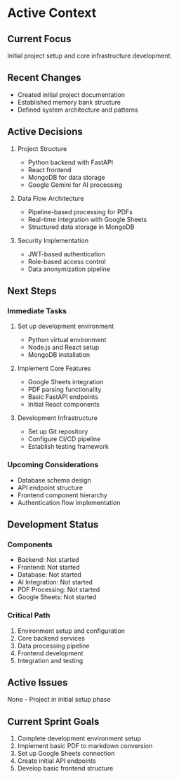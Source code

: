 # Active Context

## Current Focus
Initial project setup and core infrastructure development.

## Recent Changes
- Created initial project documentation
- Established memory bank structure
- Defined system architecture and patterns

## Active Decisions
1. Project Structure
   - Python backend with FastAPI
   - React frontend
   - MongoDB for data storage
   - Google Gemini for AI processing

2. Data Flow Architecture
   - Pipeline-based processing for PDFs
   - Real-time integration with Google Sheets
   - Structured data storage in MongoDB

3. Security Implementation
   - JWT-based authentication
   - Role-based access control
   - Data anonymization pipeline

## Next Steps

### Immediate Tasks
1. Set up development environment
   - Python virtual environment
   - Node.js and React setup
   - MongoDB installation

2. Implement Core Features
   - Google Sheets integration
   - PDF parsing functionality
   - Basic FastAPI endpoints
   - Initial React components

3. Development Infrastructure
   - Set up Git repository
   - Configure CI/CD pipeline
   - Establish testing framework

### Upcoming Considerations
- Database schema design
- API endpoint structure
- Frontend component hierarchy
- Authentication flow implementation

## Development Status

### Components
- Backend: Not started
- Frontend: Not started
- Database: Not started
- AI Integration: Not started
- PDF Processing: Not started
- Google Sheets: Not started

### Critical Path
1. Environment setup and configuration
2. Core backend services
3. Data processing pipeline
4. Frontend development
5. Integration and testing

## Active Issues
None - Project in initial setup phase

## Current Sprint Goals
1. Complete development environment setup
2. Implement basic PDF to markdown conversion
3. Set up Google Sheets connection
4. Create initial API endpoints
5. Develop basic frontend structure
